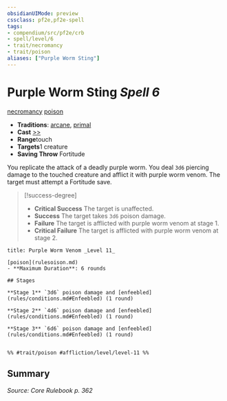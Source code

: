 ```yaml
---
obsidianUIMode: preview
cssclass: pf2e,pf2e-spell
tags:
- compendium/src/pf2e/crb
- spell/level/6
- trait/necromancy
- trait/poison
aliases: ["Purple Worm Sting"]
---
```

# Purple Worm Sting *Spell 6*   
[necromancy](../../rules/traits/necromancy.md)  [poison](../../rules/traits/poison.md)  

- **Traditions**: [arcane](../../rules/traits/arcane.md), [primal](../../rules/traits/primal.md)
- **Cast** [>>](../../rules/core-rulebook/chapter-9-playing-the-game.md#Actions "Two-Action") 
- **Range**touch
- **Targets**1 creature
- **Saving Throw** Fortitude

You replicate the attack of a deadly purple worm. You deal `3d6` piercing damage to the touched creature and afflict it with purple worm venom. The target must attempt a Fortitude save.

> [!success-degree] 
> - **Critical Success** The target is unaffected.
> - **Success** The target takes `3d6` poison damage.
> - **Failure** The target is afflicted with purple worm venom at stage 1.
> - **Critical Failure** The target is afflicted with purple worm venom at stage 2.

```ad-inline-affliction
title: Purple Worm Venom _Level 11_

[poison](rulesoison.md)  
- **Maximum Duration**: 6 rounds

## Stages

**Stage 1** `3d6` poison damage and [enfeebled](rules/conditions.md#Enfeebled) (1 round)

**Stage 2** `4d6` poison damage and [enfeebled](rules/conditions.md#Enfeebled) (1 round)

**Stage 3** `6d6` poison damage and [enfeebled](rules/conditions.md#Enfeebled) (1 round)


%% #trait/poison #affliction/level/level-11 %%
```

## Summary

*Source: Core Rulebook p. 362*

